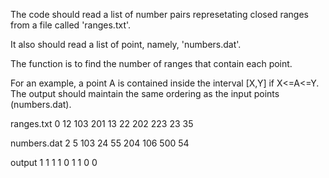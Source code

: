 
The code should read a list of number pairs represetating closed ranges from a file called 'ranges.txt'.

It also should read a list of point, namely, 'numbers.dat'.

The function is to find the number of ranges that contain each point.

For an example, a point A is contained inside the interval [X,Y] if X<=A<=Y. The output should maintain the same ordering as the input points (numbers.dat).

ranges.txt
0 12
103 201
13 22
202 223
23 35

numbers.dat
2
5
103
24
55
204
106
500
54

output
1
1
1
1
0
1
1
0
0
